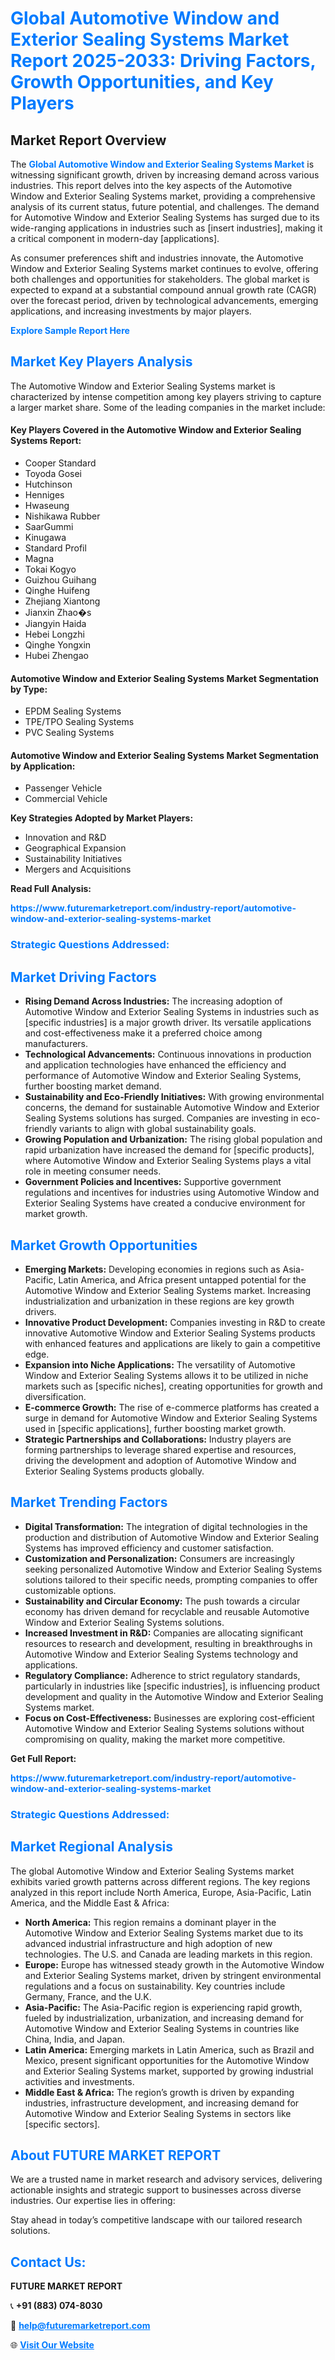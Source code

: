<h1 style="color: #007BFF;">Global Automotive Window and Exterior Sealing Systems Market Report 2025-2033: Driving Factors, Growth Opportunities, and Key Players</h1>

<section id="overview">
<h2>Market Report Overview</h2>
<p>The <a href="https://www.futuremarketreport.com/industry-report/automotive-window-and-exterior-sealing-systems-market" style="color: #007BFF; text-decoration: none;"><strong>Global Automotive Window and Exterior Sealing Systems Market</strong></a> is witnessing significant growth, driven by increasing demand across various industries. This report delves into the key aspects of the Automotive Window and Exterior Sealing Systems market, providing a comprehensive analysis of its current status, future potential, and challenges. The demand for Automotive Window and Exterior Sealing Systems has surged due to its wide-ranging applications in industries such as [insert industries], making it a critical component in modern-day [applications].</p>
<p>As consumer preferences shift and industries innovate, the Automotive Window and Exterior Sealing Systems market continues to evolve, offering both challenges and opportunities for stakeholders. The global market is expected to expand at a substantial compound annual growth rate (CAGR) over the forecast period, driven by technological advancements, emerging applications, and increasing investments by major players.</p>
</section>

<section id="overview">
<p><a href="https://www.futuremarketreport.com/request-sample/reportId=26396" style="color: #007BFF; text-decoration: none;"><strong>Explore Sample Report Here</strong></a></p>
</section>

<section id="key-players">
<h2 style="color: #007BFF;">Market Key Players Analysis</h2>
<p>The Automotive Window and Exterior Sealing Systems market is characterized by intense competition among key players striving to capture a larger market share. Some of the leading companies in the market include:</p>
<h4>Key Players Covered in the Automotive Window and Exterior Sealing Systems Report:</h4>
<ul><li>Cooper Standard</li><li>Toyoda Gosei</li><li>Hutchinson</li><li>Henniges</li><li>Hwaseung</li><li>Nishikawa Rubber</li><li>SaarGummi</li><li>Kinugawa</li><li>Standard Profil</li><li>Magna</li><li>Tokai Kogyo</li><li>Guizhou Guihang</li><li>Qinghe Huifeng</li><li>Zhejiang Xiantong</li><li>Jianxin Zhao�s</li><li>Jiangyin Haida</li><li>Hebei Longzhi</li><li>Qinghe Yongxin</li><li>Hubei Zhengao</li></ul>
<h4>Automotive Window and Exterior Sealing Systems Market Segmentation by Type:</h4>
<ul><li>EPDM Sealing Systems</li><li>TPE/TPO Sealing Systems</li><li>PVC Sealing Systems</li></ul>

<h4>Automotive Window and Exterior Sealing Systems Market Segmentation by Application:</h4>
<ul><li>Passenger Vehicle</li><li>Commercial Vehicle</li></ul>
<p><strong>Key Strategies Adopted by Market Players:</strong></p>
<ul>
<li>Innovation and R&D</li>
<li>Geographical Expansion</li>
<li>Sustainability Initiatives</li>
<li>Mergers and Acquisitions</li>
</ul>
</section>

<section>
<p><strong>Read Full Analysis: </strong></p><a href="https://www.futuremarketreport.com/industry-report/automotive-window-and-exterior-sealing-systems-market" style="color: #007BFF; text-decoration: none;"><strong>https://www.futuremarketreport.com/industry-report/automotive-window-and-exterior-sealing-systems-market</strong></a>
<h3 style="color: #007BFF;">Strategic Questions Addressed:</h3>
</section>

<section id="driving-factors">
<h2 style="color: #007BFF;">Market Driving Factors</h2>
<ul>
<li><strong>Rising Demand Across Industries:</strong> The increasing adoption of Automotive Window and Exterior Sealing Systems in industries such as [specific industries] is a major growth driver. Its versatile applications and cost-effectiveness make it a preferred choice among manufacturers.</li>
<li><strong>Technological Advancements:</strong> Continuous innovations in production and application technologies have enhanced the efficiency and performance of Automotive Window and Exterior Sealing Systems, further boosting market demand.</li>
<li><strong>Sustainability and Eco-Friendly Initiatives:</strong> With growing environmental concerns, the demand for sustainable Automotive Window and Exterior Sealing Systems solutions has surged. Companies are investing in eco-friendly variants to align with global sustainability goals.</li>
<li><strong>Growing Population and Urbanization:</strong> The rising global population and rapid urbanization have increased the demand for [specific products], where Automotive Window and Exterior Sealing Systems plays a vital role in meeting consumer needs.</li>
<li><strong>Government Policies and Incentives:</strong> Supportive government regulations and incentives for industries using Automotive Window and Exterior Sealing Systems have created a conducive environment for market growth.</li>
</ul>
</section>

<section id="growth-opportunities">
<h2 style="color: #007BFF;">Market Growth Opportunities</h2>
<ul>
<li><strong>Emerging Markets:</strong> Developing economies in regions such as Asia-Pacific, Latin America, and Africa present untapped potential for the Automotive Window and Exterior Sealing Systems market. Increasing industrialization and urbanization in these regions are key growth drivers.</li>
<li><strong>Innovative Product Development:</strong> Companies investing in R&D to create innovative Automotive Window and Exterior Sealing Systems products with enhanced features and applications are likely to gain a competitive edge.</li>
<li><strong>Expansion into Niche Applications:</strong> The versatility of Automotive Window and Exterior Sealing Systems allows it to be utilized in niche markets such as [specific niches], creating opportunities for growth and diversification.</li>
<li><strong>E-commerce Growth:</strong> The rise of e-commerce platforms has created a surge in demand for Automotive Window and Exterior Sealing Systems used in [specific applications], further boosting market growth.</li>
<li><strong>Strategic Partnerships and Collaborations:</strong> Industry players are forming partnerships to leverage shared expertise and resources, driving the development and adoption of Automotive Window and Exterior Sealing Systems products globally.</li>
</ul>
</section>

<section id="trending-factors">
<h2 style="color: #007BFF;">Market Trending Factors</h2>
<ul>
<li><strong>Digital Transformation:</strong> The integration of digital technologies in the production and distribution of Automotive Window and Exterior Sealing Systems has improved efficiency and customer satisfaction.</li>
<li><strong>Customization and Personalization:</strong> Consumers are increasingly seeking personalized Automotive Window and Exterior Sealing Systems solutions tailored to their specific needs, prompting companies to offer customizable options.</li>
<li><strong>Sustainability and Circular Economy:</strong> The push towards a circular economy has driven demand for recyclable and reusable Automotive Window and Exterior Sealing Systems solutions.</li>
<li><strong>Increased Investment in R&D:</strong> Companies are allocating significant resources to research and development, resulting in breakthroughs in Automotive Window and Exterior Sealing Systems technology and applications.</li>
<li><strong>Regulatory Compliance:</strong> Adherence to strict regulatory standards, particularly in industries like [specific industries], is influencing product development and quality in the Automotive Window and Exterior Sealing Systems market.</li>
<li><strong>Focus on Cost-Effectiveness:</strong> Businesses are exploring cost-efficient Automotive Window and Exterior Sealing Systems solutions without compromising on quality, making the market more competitive.</li>
</ul>
</section>

<section>
<p><strong>Get Full Report: </strong></p><a href="https://www.futuremarketreport.com/industry-report/automotive-window-and-exterior-sealing-systems-market" style="color: #007BFF; text-decoration: none;"><strong>https://www.futuremarketreport.com/industry-report/automotive-window-and-exterior-sealing-systems-market</strong></a>
<h3 style="color: #007BFF;">Strategic Questions Addressed:</h3>
</section>


<section id="regional-analysis">
<h2 style="color: #007BFF;">Market Regional Analysis</h2>
<p>The global Automotive Window and Exterior Sealing Systems market exhibits varied growth patterns across different regions. The key regions analyzed in this report include North America, Europe, Asia-Pacific, Latin America, and the Middle East & Africa:</p>
<ul>
<li><strong>North America:</strong> This region remains a dominant player in the Automotive Window and Exterior Sealing Systems market due to its advanced industrial infrastructure and high adoption of new technologies. The U.S. and Canada are leading markets in this region.</li>
<li><strong>Europe:</strong> Europe has witnessed steady growth in the Automotive Window and Exterior Sealing Systems market, driven by stringent environmental regulations and a focus on sustainability. Key countries include Germany, France, and the U.K.</li>
<li><strong>Asia-Pacific:</strong> The Asia-Pacific region is experiencing rapid growth, fueled by industrialization, urbanization, and increasing demand for Automotive Window and Exterior Sealing Systems in countries like China, India, and Japan.</li>
<li><strong>Latin America:</strong> Emerging markets in Latin America, such as Brazil and Mexico, present significant opportunities for the Automotive Window and Exterior Sealing Systems market, supported by growing industrial activities and investments.</li>
<li><strong>Middle East & Africa:</strong> The region’s growth is driven by expanding industries, infrastructure development, and increasing demand for Automotive Window and Exterior Sealing Systems in sectors like [specific sectors].</li>
</ul>
</section>

<footer>
<h2 style="color: #007BFF;">About FUTURE MARKET REPORT</h2>
<p>We are a trusted name in market research and advisory services, delivering actionable insights and strategic support to businesses across diverse industries. Our expertise lies in offering:</p>

<p>Stay ahead in today’s competitive landscape with our tailored research solutions.</p>

<h2 style="color: #007BFF;">Contact Us:</h2>
<p><strong>FUTURE MARKET REPORT</strong></p>
<p>📞 <strong>+91 (883) 074-8030</strong></p>
<p>📧 <strong><a href="mailto:help@futuremarketreport.com" style="color: #007BFF;">help@futuremarketreport.com</a></strong></p>
<p>🌐 <strong><a href="https://www.futuremarketreport.com/" style="color: #007BFF;">Visit Our Website</a></strong></p>
</footer>